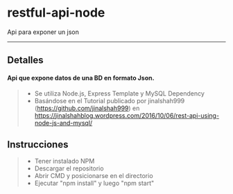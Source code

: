 # restful-api-node
Api para exponer un json

----------

Detalles
-------------

#### <i class="icon-refresh"></i> Api que expone datos de una BD en formato Json.

> - Se utiliza Node.js, Express Template y MySQL Dependency
> - Basándose en el Tutorial publicado por jinalshah999 (https://github.com/jinalshah999) en https://jinalshahblog.wordpress.com/2016/10/06/rest-api-using-node-js-and-mysql/


Instrucciones
-------------

> - Tener instalado NPM
> - Descargar el repositorio
> - Abrir CMD y posicionarse en el directorio
> - Ejecutar "npm install" y luego "npm start"
